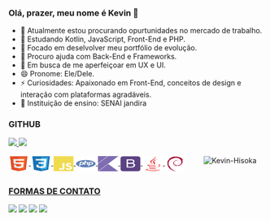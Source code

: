 ### Olá, prazer, meu nome é Kevin 👋

- 🔭 Atualmente estou procurando opurtunidades no mercado de trabalho.
- 🌱 Estudando Kotlin, JavaScript, Front-End e PHP.
- 👯 Focado em deselvolver meu portfólio de evolução.
- 🤔 Procuro ajuda com Back-End e Frameworks.
- 💬 Em busca de me aperfeiçoar em UX e UI.
- 😄 Pronome: Ele/Dele.
- ⚡ Curiosidades: Apaixonado em Front-End, conceitos de design e interação com plataformas agradáveis.
- 🏫 Instituição de ensino: SENAI jandira 

### GITHUB

<div>
  <a href="https://github.com/KevinAlves55">
  <img height="180em" src="https://github-readme-stats.vercel.app/api?username=KevinAlves55&show_icons=true&theme=radical&include_all_commits=true&count_private=true"/>
  <img height="180em" src="https://github-readme-stats.vercel.app/api/top-langs/?username=KevinAlves55&layout=compact&langs_count=7&theme=radical"/>
</div>
  

<div style="display: inline_block"><br>
  <img align="center" alt="Rafa-HTML" height="30" width="40" src="https://raw.githubusercontent.com/devicons/devicon/master/icons/html5/html5-original.svg">
  <img align="center" alt="Rafa-CSS" height="30" width="40" src="https://raw.githubusercontent.com/devicons/devicon/master/icons/css3/css3-original.svg">
  <img align="center" alt="Rafa-Js" height="30" width="40" src="https://raw.githubusercontent.com/devicons/devicon/master/icons/javascript/javascript-plain.svg">
  <img align="center" alt="Rafa-Js" height="30" width="40" src="https://raw.githubusercontent.com/devicons/devicon/master/icons/php/php-plain.svg">
  <img align="center" alt="Rafa-Js" height="30" width="40" src="https://raw.githubusercontent.com/devicons/devicon/master/icons/kotlin/kotlin-plain.svg">
  <img align="center" alt="Rafa-Js" height="30" width="40" src="https://raw.githubusercontent.com/devicons/devicon/master/icons/bootstrap/bootstrap-plain.svg">
  <img align="center" alt="Rafa-Js" height="30" width="40" src="https://raw.githubusercontent.com/devicons/devicon/master/icons/java/java-plain.svg">
  <img align="center" alt="Rafa-Js" height="30" width="40" src="https://raw.githubusercontent.com/devicons/devicon/master/icons/debian/debian-plain.svg">
  <img align="right" alt="Kevin-Hisoka" height="120" width="120" src="https://c.tenor.com/IUoeL5tbyLIAAAAd/hisoka-hunter-x-hunter.gif">
</div>
  
##
  
### FORMAS DE CONTATO

<div style="display: inline_block;">
  
  <a href="https://api.whatsapp.com/send?phone=5511945182565" target="blank"><img src="https://img.shields.io/badge/WhatsApp-25D366?style=for-the-badge&logo=whatsapp&logoColor=white" target="_blank"></a> 
  <a href="www.linkedin.com/in/kevin-alves4773" target="blank"><img src="https://img.shields.io/badge/-LinkedIn-%230077B5?style=for-the-badge&logo=linkedin&logoColor=white" target="_blank"></a>
  <a href = "mailto:programador.kevin4773@gmail.com"><img src="https://img.shields.io/badge/Gmail-D14836?style=for-the-badge&logo=gmail&logoColor=white" target="blank"></a>
  <a href="facebook.com/kevinalves4773" target="blank"><img src="https://img.shields.io/badge/Facebook-1877F2?style=for-the-badge&logo=facebook&logoColor=white" target="_blank"></a>
    
</div>
